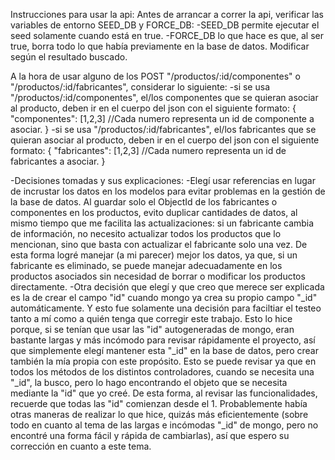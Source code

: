 Instrucciones para usar la api:
Antes de arrancar a correr la api, verificar las variables de entorno SEED_DB y FORCE_DB:
-SEED_DB permite ejecutar el seed solamente cuando está en true. 
-FORCE_DB lo que hace es que, al ser true, borra todo lo que había previamente en la base de datos.
Modificar según el resultado buscado.

A la hora de usar alguno de los POST "/productos/:id/componentes" o "/productos/:id/fabricantes", considerar lo siguiente:
-si se usa "/productos/:id/componentes", el/los componentes que se quieran asociar al producto, deben ir en el cuerpo del json con el siguiente formato:
{
    "componentes": [1,2,3] //Cada numero representa un id de componente a asociar.
}
-si se usa "/productos/:id/fabricantes", el/los fabricantes que se quieran asociar al producto, deben ir en el cuerpo del json con el siguiente formato:
{
    "fabricantes": [1,2,3] //Cada numero representa un id de fabricantes a asociar.
}

-Decisiones tomadas y sus explicaciones:
    -Elegí usar referencias en lugar de incrustar los datos en los modelos para evitar problemas en la gestión de la base de datos. Al guardar solo el ObjectId de los fabricantes o componentes en los productos, evito duplicar cantidades de datos, al mismo tiempo que me facilita las actualizaciones: si un fabricante cambia de información, no necesito actualizar todos los productos que lo mencionan, sino que basta con actualizar el fabricante solo una vez. De esta forma logré manejar (a mi parecer) mejor los datos, ya que, si un fabricante es eliminado, se puede manejar adecuadamente en los productos asociados sin necesidad de borrar o modificar los productos directamente.
    -Otra decisión que elegí y que creo que merece ser explicada es la de crear el campo "id" cuando mongo ya crea su propio campo "_id" automáticamente. Y esto fue solamente una decisión para faciltiar el testeo tanto a mí como a quién tenga que corregir este trabajo. Esto lo hice porque, si se tenían que usar las "id" autogeneradas de mongo, eran bastante largas y más incómodo para revisar rápidamente el proyecto, así que simplemente elegí mantener esta "_id" en la base de datos, pero crear también la mía propia con este propósito. Esto se puede revisar ya que en todos los métodos de los distintos controladores, cuando se necesita una "_id", la busco, pero lo hago encontrando el objeto que se necesita mediante la "id" que yo creé. De esta forma, al revisar las funcionalidades, recuerde que todas las "id" comienzan desde el 1.
Probablemente había otras maneras de realizar lo que hice, quizás más eficientemente (sobre todo en cuanto al tema de las largas e incómodas "_id" de mongo, pero no encontré una forma fácil y rápida de cambiarlas), así que espero su corrección en cuanto a este tema.
